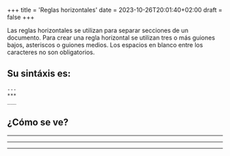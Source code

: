 +++
title = 'Reglas horizontales'
date = 2023-10-26T20:01:40+02:00
draft = false
+++

Las reglas horizontales se utilizan para separar secciones de un documento. Para crear una regla horizontal se utilizan tres o más guiones bajos, asteriscos o guiones medios. Los espacios en blanco entre los caracteres no son obligatorios.

## Su sintáxis es:

```
---
***
___
```

## ¿Cómo se ve?

---
***
___
